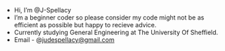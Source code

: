 - Hi, I’m @J-Spellacy
- I’m a beginner coder so please consider my code might not be as efficient as possible but happy to recieve advice.
- Currently studying General Engineering at The University Of Sheffield.
- Email - @judespellacy@gmail.com

